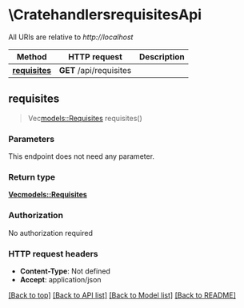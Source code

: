 # \CratehandlersrequisitesApi

All URIs are relative to *http://localhost*

Method | HTTP request | Description
------------- | ------------- | -------------
[**requisites**](CratehandlersrequisitesApi.md#requisites) | **GET** /api/requisites | 



## requisites

> Vec<models::Requisites> requisites()


### Parameters

This endpoint does not need any parameter.

### Return type

[**Vec<models::Requisites>**](Requisites.md)

### Authorization

No authorization required

### HTTP request headers

- **Content-Type**: Not defined
- **Accept**: application/json

[[Back to top]](#) [[Back to API list]](../README.md#documentation-for-api-endpoints) [[Back to Model list]](../README.md#documentation-for-models) [[Back to README]](../README.md)

